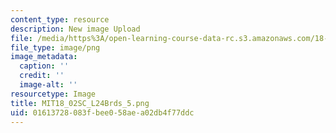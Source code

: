 ```yaml
---
content_type: resource
description: New image Upload
file: /media/https%3A/open-learning-course-data-rc.s3.amazonaws.com/18-02sc-multivariable-calculus-fall-2010/01613728083fbee058aea02db4f77ddc_MIT18_02SC_L24Brds_5.png
file_type: image/png
image_metadata:
  caption: ''
  credit: ''
  image-alt: ''
resourcetype: Image
title: MIT18_02SC_L24Brds_5.png
uid: 01613728-083f-bee0-58ae-a02db4f77ddc
---
```

